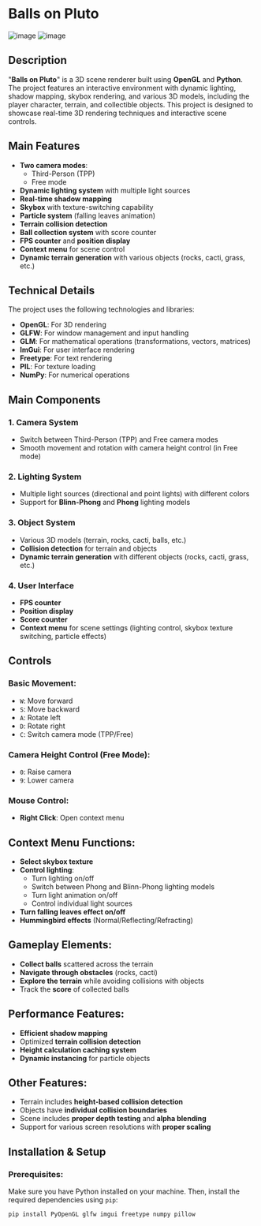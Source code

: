 # Balls on Pluto
![image](https://github.com/user-attachments/assets/bade5b2a-ddc9-4cbe-8dc4-159917cc476f)
![image](https://github.com/user-attachments/assets/7bf1fda8-2c94-4e20-8e2e-810130c22a8d)

## Description
"**Balls on Pluto**" is a 3D scene renderer built using **OpenGL** and **Python**. The project features an interactive environment with dynamic lighting, shadow mapping, skybox rendering, and various 3D models, including the player character, terrain, and collectible objects. This project is designed to showcase real-time 3D rendering techniques and interactive scene controls.

## Main Features
- **Two camera modes**: 
  - Third-Person (TPP)
  - Free mode
- **Dynamic lighting system** with multiple light sources
- **Real-time shadow mapping**
- **Skybox** with texture-switching capability
- **Particle system** (falling leaves animation)
- **Terrain collision detection**
- **Ball collection system** with score counter
- **FPS counter** and **position display**
- **Context menu** for scene control
- **Dynamic terrain generation** with various objects (rocks, cacti, grass, etc.)

## Technical Details
The project uses the following technologies and libraries:
- **OpenGL**: For 3D rendering
- **GLFW**: For window management and input handling
- **GLM**: For mathematical operations (transformations, vectors, matrices)
- **ImGui**: For user interface rendering
- **Freetype**: For text rendering
- **PIL**: For texture loading
- **NumPy**: For numerical operations

## Main Components

### 1. Camera System
- Switch between Third-Person (TPP) and Free camera modes
- Smooth movement and rotation with camera height control (in Free mode)

### 2. Lighting System
- Multiple light sources (directional and point lights) with different colors
- Support for **Blinn-Phong** and **Phong** lighting models

### 3. Object System
- Various 3D models (terrain, rocks, cacti, balls, etc.)
- **Collision detection** for terrain and objects
- **Dynamic terrain generation** with different objects (rocks, cacti, grass, etc.)

### 4. User Interface
- **FPS counter**
- **Position display**
- **Score counter**
- **Context menu** for scene settings (lighting control, skybox texture switching, particle effects)

## Controls

### Basic Movement:
- `W`: Move forward
- `S`: Move backward
- `A`: Rotate left
- `D`: Rotate right
- `C`: Switch camera mode (TPP/Free)

### Camera Height Control (Free Mode):
- `0`: Raise camera
- `9`: Lower camera

### Mouse Control:
- **Right Click**: Open context menu

## Context Menu Functions:
- **Select skybox texture**
- **Control lighting**:
  - Turn lighting on/off
  - Switch between Phong and Blinn-Phong lighting models
  - Turn light animation on/off
  - Control individual light sources
- **Turn falling leaves effect on/off**
- **Hummingbird effects** (Normal/Reflecting/Refracting)

## Gameplay Elements:
- **Collect balls** scattered across the terrain
- **Navigate through obstacles** (rocks, cacti)
- **Explore the terrain** while avoiding collisions with objects
- Track the **score** of collected balls

## Performance Features:
- **Efficient shadow mapping**
- Optimized **terrain collision detection**
- **Height calculation caching system**
- **Dynamic instancing** for particle objects

## Other Features:
- Terrain includes **height-based collision detection**
- Objects have **individual collision boundaries**
- Scene includes **proper depth testing** and **alpha blending**
- Support for various screen resolutions with **proper scaling**

## Installation & Setup

### Prerequisites:
Make sure you have Python installed on your machine. Then, install the required dependencies using `pip`:

```bash
pip install PyOpenGL glfw imgui freetype numpy pillow
